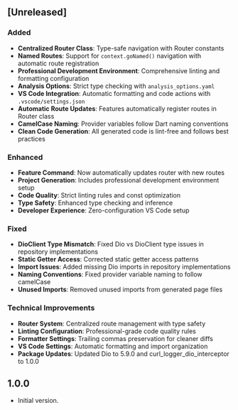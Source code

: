 ## [Unreleased]

### Added
- **Centralized Router Class**: Type-safe navigation with Router constants
- **Named Routes**: Support for `context.goNamed()` navigation with automatic route registration
- **Professional Development Environment**: Comprehensive linting and formatting configuration
- **Analysis Options**: Strict type checking with `analysis_options.yaml`
- **VS Code Integration**: Automatic formatting and code actions with `.vscode/settings.json`
- **Automatic Route Updates**: Features automatically register routes in Router class
- **CamelCase Naming**: Provider variables follow Dart naming conventions
- **Clean Code Generation**: All generated code is lint-free and follows best practices

### Enhanced
- **Feature Command**: Now automatically updates router with new routes
- **Project Generation**: Includes professional development environment setup
- **Code Quality**: Strict linting rules and const optimization
- **Type Safety**: Enhanced type checking and inference
- **Developer Experience**: Zero-configuration VS Code setup

### Fixed
- **DioClient Type Mismatch**: Fixed Dio vs DioClient type issues in repository implementations
- **Static Getter Access**: Corrected static getter access patterns
- **Import Issues**: Added missing Dio imports in repository implementations
- **Naming Conventions**: Fixed provider variable naming to follow camelCase
- **Unused Imports**: Removed unused imports from generated page files

### Technical Improvements
- **Router System**: Centralized route management with type safety
- **Linting Configuration**: Professional-grade code quality rules
- **Formatter Settings**: Trailing commas preservation for cleaner diffs
- **VS Code Settings**: Automatic formatting and import organization
- **Package Updates**: Updated Dio to 5.9.0 and curl_logger_dio_interceptor to 1.0.0

## 1.0.0

- Initial version.
